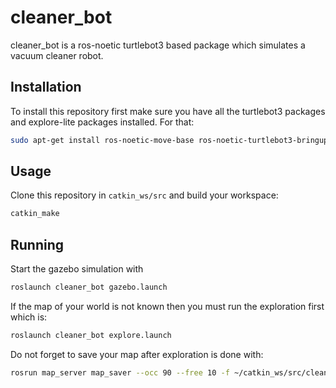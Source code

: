 # cleaner_bot
cleaner_bot is a ros-noetic turtlebot3 based package which simulates a vacuum cleaner robot.

## Installation
To install this repository first make sure you have all the turtlebot3 packages and explore-lite packages installed.
For that:
```bash
sudo apt-get install ros-noetic-move-base ros-noetic-turtlebot3-bringup ros-noetic-turtlebot3-navigation ros-noetic-explore-lite
```

## Usage
Clone this repository in `catkin_ws/src` and build your workspace:
```bash
catkin_make
```
## Running
Start the gazebo simulation with
```bash
roslaunch cleaner_bot gazebo.launch
```

If the map of your world is not known then you must run the exploration first which is:
```bash
roslaunch cleaner_bot explore.launch
```

Do not forget to save your map after exploration is done with:
```bash
rosrun map_server map_saver --occ 90 --free 10 -f ~/catkin_ws/src/cleaner_bot/map/<YOUR_MAP> map:=/map
```
